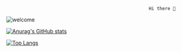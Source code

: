                                                          Hi there 👋

<!--
**Emeka1993/Emeka1993** is a ✨ _special_ ✨ repository because its `README.md` (this file) appears on your GitHub profile.

Here are some ideas to get you started:

- 🔭 I’m currently working on ...
- 🌱 I’m currently learning ...
- 👯 I’m looking to collaborate on ...
- 🤔 I’m looking for help with ...
- 💬 Ask me about ...
- 📫 How to reach me: ...
- 😄 Pronouns: ...
- ⚡ Fun fact: ...
--> 



<img align="center" alt="welcome" widht="400" src="https://media.tenor.com/2auJH5AE1fMAAAAC/welcome.gif"/>







[![Anurag's GitHub stats](https://github-readme-stats.vercel.app/api?username=emeka1993&hide=stars&show_icons=true&theme=highcontrast)](https://github.com/emeka1993/github-readme-stats)


[![Top Langs](https://github-readme-stats.vercel.app/api/top-langs/?username=emeka1993)](https://github.com/emeka1993/github-readme-stats)







     




